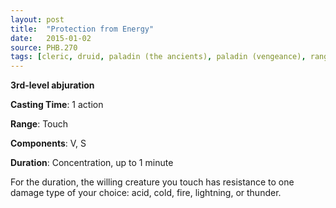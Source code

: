 ```yaml
---
layout: post
title:  "Protection from Energy"
date:   2015-01-02
source: PHB.270
tags: [cleric, druid, paladin (the ancients), paladin (vengeance), ranger, sorcerer, wizard, level3]
---
```


**3rd-level abjuration**

**Casting Time**: 1 action

**Range**: Touch

**Components**: V, S

**Duration**: Concentration, up to 1 minute

For the duration, the willing creature you touch has resistance to one damage type of your choice: acid, cold, fire, lightning, or thunder.
